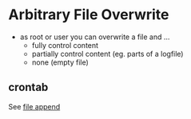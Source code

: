# Arbitrary File Overwrite

* as root or user you can overwrite a file and ...
	* fully control content
	* partially control content (eg. parts of a logfile)
	* none (empty file)

## crontab
See [file append](../file-append/README.md#crontab)